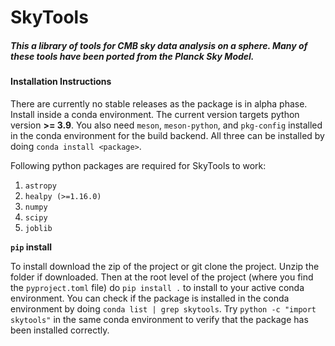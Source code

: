 # SkyTools

##### *This a library of tools for CMB sky data analysis on a sphere. Many of these tools have been ported from the Planck Sky Model.*

#### Installation Instructions

There are currently no stable releases as the package is in alpha phase. Install inside a conda environment. The current version targets python version **>= 3.9**. You also need `meson`, `meson-python`, and `pkg-config` installed in the conda environment for the build backend. All three can be installed by doing `conda install <package>`.


Following python packages are required for SkyTools to work: 
1. `astropy` 
2. `healpy (>=1.16.0)` 
3. `numpy` 
4. `scipy` 
5. `joblib` 

**`pip` install**

To install download the zip of the project or git clone the project. Unzip the folder if downloaded. Then at the root level of the project (where you find the `pyproject.toml` file) do `pip install .` to install to your active conda environment. You can check if the package is installed in the conda environment by doing `conda list | grep skytools`. Try `python -c "import skytools"` in the same conda environment to verify that the package has been installed correctly. 
